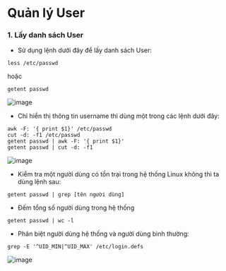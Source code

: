 # Quản lý User

### 1. Lấy danh sách User
- Sử dụng lệnh dưới đây để lấy danh sách User:
```
less /etc/passwd
```
hoặc
```
getent passwd
```
![image](https://user-images.githubusercontent.com/111716161/187380301-53af32ac-a62a-4eab-9ede-9bbb39fa2e78.png)

- Chỉ hiển thị thông tin username thì dùng một trong các lệnh dưới đây:
```
awk -F: '{ print $1}' /etc/passwd
cut -d: -f1 /etc/passwd
getent passwd | awk -F: '{ print $1}'
getent passwd | cut -d: -f1
```
![image](https://user-images.githubusercontent.com/111716161/187380711-9e7d98af-3e82-4902-94fe-02e50b4bddfc.png)

- Kiểm tra một người dùng có tồn trại trong hệ thống Linux không thì ta dùng lệnh sau:
```
getent passwd | grep [tên người dùng]
```

- Đếm tổng số người dùng trong hệ thống
```
getent passwd | wc -l
```

- Phân biệt người dùng hệ thống và người dùng bình thường:
```
grep -E '^UID_MIN|^UID_MAX' /etc/login.defs
```
![image](https://user-images.githubusercontent.com/111716161/187382494-05970171-4316-472c-9089-ffd644c72c15.png)


